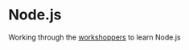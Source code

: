 # Node.js

Working through the [workshoppers](http://nodeschool.io/#workshopper-list) to learn Node.js 

